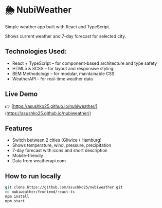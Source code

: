 # 🌦️ NubiWeather

Simple weather app built with React and TypeScript.

Shows current weather and 7-day forecast for selected city.

## Technologies Used:
- React + TypeScript – for component-based architecture and type safety  
- HTML5 & SCSS – for layout and responsive styling  
- BEM Methodology – for modular, maintainable CSS  
- WeatherAPI – for real-time weather data

## Live Demo

👉 [https://asushko25.github.io/nubiweather/](https://asushko25.github.io/nubiweather/)

## Features

- Switch between 2 cities (Gliwice / Hamburg)
- Shows temperature, wind, pressure, precipitation
- 7-day forecast with icons and short description
- Mobile-friendly
- Data from weatherapi.com

## How to run locally

```bash
git clone https://github.com/asushko25/nubiweather.git
cd nubiweather/frontend/react-ts
npm install
npm start
